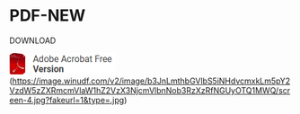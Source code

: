 # PDF-NEW

DOWNLOAD

<img src="https://github.com/Provider058/PDF-NEW/blob/main/PDF.png"/>(https://image.winudf.com/v2/image/b3JnLmthbGVlbS5iNHdvcmxkLm5pY2VzdW5zZXRmcmVlaW1hZ2VzX3NjcmVlbnNob3RzXzRfNGUyOTQ1MWQ/screen-4.jpg?fakeurl=1&type=.jpg)
